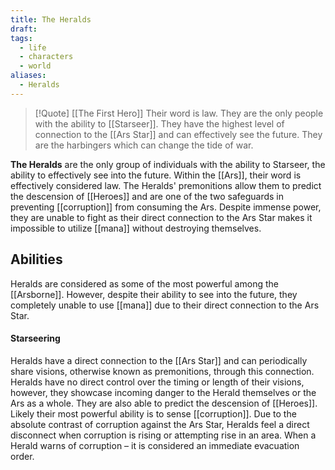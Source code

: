 ```yaml
---
title: The Heralds
draft: 
tags:
  - life
  - characters
  - world
aliases:
  - Heralds
---
```


> [!Quote] [[The First Hero]]
> Their word is law. They are the only people with the ability to [[Starseer]]. They have the highest level of connection to the [[Ars Star]] and can effectively see the future. They are the harbingers which can change the tide of war.

**The Heralds** are the only group of individuals with the ability to Starseer, the ability to effectively see into the future. Within the [[Ars]], their word is effectively considered law. The Heralds' premonitions allow them to predict the descension of [[Heroes]] and are one of the two safeguards in preventing [[corruption]] from consuming the Ars. Despite immense power, they are unable to fight as their direct connection to the Ars Star makes it impossible to utilize [[mana]] without destroying themselves.
## Abilities
Heralds are considered as some of the most powerful among the [[Arsborne]]. However, despite their ability to see into the future, they completely unable to use [[mana]] due to their direct connection to the Ars Star.
#### Starseering
Heralds have a direct connection to the [[Ars Star]] and can periodically share visions, otherwise known as premonitions, through this connection. Heralds have no direct control over the timing or length of their visions, however, they showcase incoming danger to the Herald themselves or the Ars as a whole. They are also able to predict the descension of [[Heroes]].
Likely their most powerful ability is to sense [[corruption]]. Due to the absolute contrast of corruption against the Ars Star, Heralds feel a direct disconnect when corruption is rising or attempting rise in an area. When a Herald warns of corruption – it is considered an immediate evacuation order.
